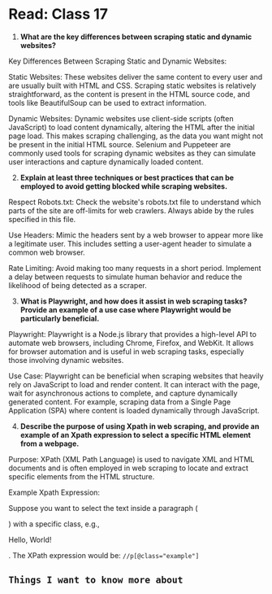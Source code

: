 # Read: Class 17

1. **What are the key differences between scraping static and dynamic websites?**

Key Differences Between Scraping Static and Dynamic Websites:

Static Websites: These websites deliver the same content to every user and are usually built with HTML and CSS. Scraping static websites is relatively straightforward, as the content is present in the HTML source code, and tools like BeautifulSoup can be used to extract information.

Dynamic Websites: Dynamic websites use client-side scripts (often JavaScript) to load content dynamically, altering the HTML after the initial page load. This makes scraping challenging, as the data you want might not be present in the initial HTML source. Selenium and Puppeteer are commonly used tools for scraping dynamic websites as they can simulate user interactions and capture dynamically loaded content.

2. **Explain at least three techniques or best practices that can be employed to avoid getting blocked while scraping websites.**

Respect Robots.txt: Check the website's robots.txt file to understand which parts of the site are off-limits for web crawlers. Always abide by the rules specified in this file.

Use Headers: Mimic the headers sent by a web browser to appear more like a legitimate user. This includes setting a user-agent header to simulate a common web browser.

Rate Limiting: Avoid making too many requests in a short period. Implement a delay between requests to simulate human behavior and reduce the likelihood of being detected as a scraper.

3. **What is Playwright, and how does it assist in web scraping tasks? Provide an example of a use case where Playwright would be particularly beneficial.**

Playwright: Playwright is a Node.js library that provides a high-level API to automate web browsers, including Chrome, Firefox, and WebKit. It allows for browser automation and is useful in web scraping tasks, especially those involving dynamic websites.

Use Case: Playwright can be beneficial when scraping websites that heavily rely on JavaScript to load and render content. It can interact with the page, wait for asynchronous actions to complete, and capture dynamically generated content. For example, scraping data from a Single Page Application (SPA) where content is loaded dynamically through JavaScript.

4. **Describe the purpose of using Xpath in web scraping, and provide an example of an Xpath expression to select a specific HTML element from a webpage.**

Purpose: XPath (XML Path Language) is used to navigate XML and HTML documents and is often employed in web scraping to locate and extract specific elements from the HTML structure.

Example Xpath Expression: 

Suppose you want to select the text inside a paragraph (<p>) with a specific class, e.g., <p class="example">Hello, World!</p>. The XPath expression would be: `//p[@class="example"]`

## `Things I want to know more about`
